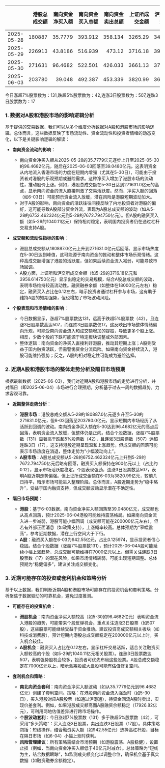|            |   港股总成交额 |   南向资金净买入额 |   南向资金买入总额 |   南向资金卖出总额 |   上证所成交金额 |   沪交所成交金额 |   融资融券余额 |   融资买入额 |   融券卖出额 |   融券余额 |   融资余额 |   A股总成交额 |   融资买入占比 |
|:-----------|---------------:|-------------------:|-------------------:|-------------------:|-----------------:|-----------------:|---------------:|-------------:|-------------:|-----------:|-----------:|--------------:|---------------:|
| 2025-05-28 |         180887 |            35.7779 |            393.912 |            358.134 |          3265.29 |          3487.17 |        18105   |       803.77 |         4.12 |     118.13 |    17986.9 |       6752.46 |       0.119034 |
| 2025-05-29 |         226913 |            43.8186 |            516.939 |            473.12  |          3716.18 |          3956.61 |        18093.6 |      1040.11 |         3.91 |     117.94 |    17975.6 |       7672.79 |       0.135558 |
| 2025-05-30 |         271631 |            96.4682 |            522.501 |            426.033 |          3661.13 |          3748.67 |        18009.3 |       916.31 |         5.07 |     117.14 |    17892.1 |       7409.8  |       0.123662 |
| 2025-06-03 |         203780 |            39.048  |            492.387 |            453.339 |          3820.99 |          3661.13 |        18044.9 |       942.55 |         4.47 |     118.05 |    17926.8 |       7482.12 |       0.125974 |

今日涨超7%股票数为：131,跌超5%股票数为：42,连涨3日股票数为：507,连跌3日股票数为：17

### 1. 数据对A股和港股市场的影响逻辑分析

基于提供的交易数据，我们可以从多个维度分析数据对A股和港股市场的影响逻辑。总体而言，这些数据反映了市场流动性、资金流动性和投资者情绪的动态变化，以下是关键影响逻辑的解读：

- **南向资金流动的影响**：
  - 南向资金净买入额从2025-05-28的35.7779亿元逐步上升至2025-05-30的96.4682亿元，随后在2025-06-03回落至39.0480亿元。这表明资金从内地流入香港市场的力度在短期内增强（尤其在5-30日），可能由于投资者对港股的乐观预期或避险需求。这种净买入增加了港股市场的流动性，推动股价上涨。例如，港股总成交额在5-30日达到271631.0亿元的高点，显示南向资金的流入直接刺激了交易活跃度。然而，净买入额的回落（如6-03日）可能预示资金流入放缓，潜在风险是港股短期波动加大。
  - 对于A股的影响，南向资金的活跃往往间接反映了内地投资者对港股的偏好，这可能导致A股部分资金外流，表现为A股总成交额的波动（如从5-28的6752.462324亿元到5-29的7672.794750亿元）。但A股的融资买入额（如5-29的1040.11亿元）保持相对稳定，表明国内投资者仍在通过杠杆交易支持A股。

- **成交额和流动性指标的影响**：
  - 港股总成交额从180887.0亿元上升到271631.0亿元后回落，显示市场热度在5-30日达到峰值，这可能源于南向资金的推动和整体市场乐观情绪。这种高成交额增强了港股的活跃度，但如果后续资金流入减弱，可能导致市场回调。
  - A股方面，上证所和沪交所成交金额（如5-29的3716.18亿元和3956.614750亿元）显示出稳定的交易规模，结合A股总成交额的波动，表明市场维持较高流动性。融资融券余额（如整体在18000亿元左右）稳定，融资买入占比在0.12左右，暗示投资者通过杠杆参与市场，这有助于维持A股的短期强势，但也增加了市场波动风险。

- **个股表现和市场情绪的影响**：
  - 今日数据显示，涨超7%股票数达131，远高于跌超5%股票数（42），且连涨3日股票数高达507，而连跌3日股票数仅17。这反映出市场整体情绪偏向乐观，可能受南向资金流入和成交额增加的提振，导致更多个股上涨。相反，少数个股的下跌可能源于特定板块调整或外部因素。
  - 整体逻辑：南向资金的净买入直接利好港股，推动其短期上涨；A股则受益于国内融资活跃，但需警惕资金分流风险。如果南向资金持续流入，港股可能维持强势；反之，A股的相对稳定性可能成为避险选择。

### 2. 近期A股和港股市场的整体走势分析及隔日市场预期

根据最新数据（2025-06-03），我们对近期A股和港股市场的走势进行分析，并对隔日（即2025-06-04）市场进行合理预期。分析基于过去一周的数据趋势，力求客观可靠。

- **近期整体走势分析**：
  - **港股市场**：港股总成交额从5-28的180887.0亿元逐步升至5-30的271631.0亿元，但6-03回落至203780.0亿元，显示短期内市场经历了从活跃到回调的波动。南向资金净买入额在5-30达到96.4682亿元的高点后回落，表明资金流入放缓，但整体仍是正向。结合个股数据，涨超7%股票数（131）显著高于跌超5%股票数（42），且连涨3日股票数（507）远超连跌3日（17），这支持港股近期呈现温和上涨趋势。但成交额的回落可能表示市场热度在消退，整体走势为“小幅波动向上”。
  - **A股市场**：A股总成交额从5-28的6752.462324亿元上升到5-29的7672.794750亿元后略有回落，融资买入额保持在900亿元以上（占比约0.12），显示市场活跃度稳定。个股表现强劲，连涨3日股票数达507，表明A股近期走势偏强。但上证所成交金额在6-03为3820.99亿元，较前几日持平，暗示市场可能进入整理阶段。总体而言，A股近期走势为“稳中略升”，受益于国内融资支持，但成交额波动显示潜在不确定性。

- **隔日市场预期**：
  - **港股**：基于6-03数据，南向资金净买入额回落至39.0480亿元，成交额也从高点回落，预计2025-06-04港股可能维持震荡格局。如果南向资金流入进一步减弱，港股可能小幅回调（成交额可能在200000亿元左右），但若有外部正面消息（如政策支持），上涨概率较高。总体预期为“窄幅震荡”，参考近期数据，潜在上行空间大于下行。
  - **A股**：融资买入额在6-03为942.55亿元，占比0.125974，显示投资者信心稳固。结合个股数据（涨超7%股票数131），预计2025-06-04A股可能延续小幅上涨趋势，总成交额可能维持在7000亿元以上。但需关注连跌3日股票数（17）的潜在风险，如果市场情绪转弱，可能出现短期调整。总体预期为“稳健偏多”，建议关注成交额变化。

### 3. 近期可能存在的投资或套利机会和策略分析

基于以上数据，我们判断近期A股和港股市场可能存在的投资机会和套利策略。分析聚焦于数据驱动的可靠机会，避免过度推测。

- **可能存在的投资机会**：
  - **港股机会**：南向资金净买入额较高（如5-30的96.4682亿元）表明资金流入港股的趋势，可能带来个股反弹机会。重点关注连涨3日股票（如507股），这些股票可能继续受益于资金推动。建议投资高成交额相关板块（如科技或消费股），预计短期内港股总成交额稳定在200000亿元以上时，买入机会较佳。
  - **A股机会**：融资买入占比在0.12左右，显示杠杆交易活跃，适合关注融资买入额较高的个股（如5-29的1040.11亿元相关股票）。连涨3日股票数达507，表明强势股机会较多，投资者可优先布局这些股票。A股总成交额稳定在7000亿元以上，暗示蓝筹股或大盘股可能有估值修复空间。

- **套利机会和策略**：
  - **南北向资金套利**：南向资金净买入额波动（如从35.7779亿元到96.4682亿元）创建了套利空间。策略：在港股南向资金流入强劲时（如5-30日），买入港股对应A股股票（如通过沪港通），待资金回流A股时卖出，实现价差套利。例如，如果港股成交额高而A股融资余额稳定（17926.82亿元），可利用两地估值差异进行跨市场操作。
  - **个股波动套利**：今日涨超7%股票数（131）多于跌超5%股票数（42），可采用“多头策略”：买入连涨3日股票，卖出连跌3日股票（17股）。具体策略包括：短线操作，结合融资买入额（如942.55亿元）选择高杠杆股，目标在隔日市场（如6-04）小幅上涨时获利。
  - **风险管理建议**：所有策略需结合市场预期（如港股震荡、A股稳健），设置止损（例如，当南向资金净买入额低于40亿元时减仓）。总体策略为“短线为主，结合数据跟踪”，如监测成交额变化以调整仓位，确保机会基于真实数据（如融资融券余额稳定）。